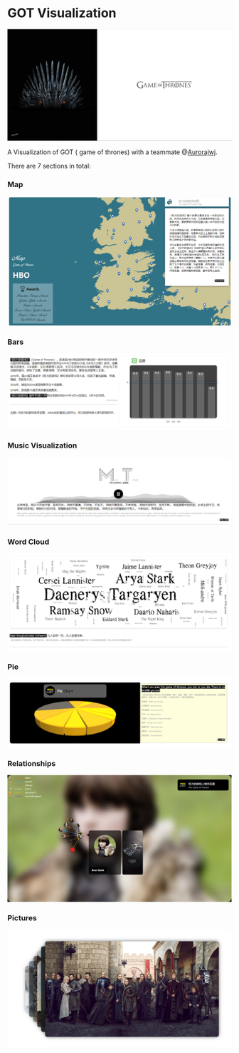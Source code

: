 



# GOT Visualization

![1582878060166](./1582878060166.png)

A Visualization of GOT ( game of thrones) with a teammate @[Aurorajwj](https://github.com/Aurorajwj).

There are 7 sections in total:

### Map

![1582878229286](./1582878229286.png)

### Bars

![1582877804090](./1582877804090.png)

### Music Visualization

![1582879135640](./1582879135640.png)

### Word Cloud

![1582879566472](./1582879566472.png)

### Pie

![1582879612090](./1582879612090.png)

### Relationships

![1582880186089](./1582880186089.png)

### Pictures

![1582880079176](./1582880079176.png)
